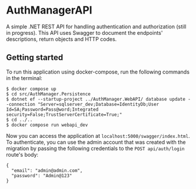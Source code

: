 # AuthManagerAPI
A simple .NET REST API for handling authentication and authorization (still in progress). This API uses Swagger to document the endpoints' descriptions, return objects and HTTP codes.

## Getting started
To run this application using docker-compose, run the following commands in the terminal:

```
$ docker compose up
$ cd src/AuthManager.Persistence
$ dotnet ef --startup-project ../AuthManager.WebAPI/ database update --connection "Server=sqlserver_dev;Database=IdentityDb;User Id=SA;Password=Pass@word;Integrated security=False;TrustServerCertificate=True;"
$ cd ../..
$ docker compose run webapi_dev
```

Now you can access the application at `localhost:5000/swagger/index.html`. 
To authenticate, you can use the admin account that was created with the migration by passing the following credentials to the `POST api/auth/login` route's body:
```
{
  "email": "admin@admin.com",
  "password": "Admin@123"
}
```

